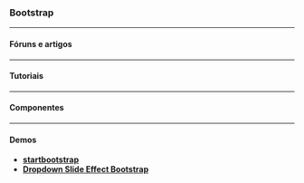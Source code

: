 ### Bootstrap

---

#### Fóruns e artigos

---

#### Tutoriais

---

#### Componentes

---

#### Demos
- __[startbootstrap](http://startbootstrap.com/template-categories/all/)__
- __[Dropdown Slide Effect Bootstrap](http://codepen.io/adammacias/pen/dozPVQ)__

